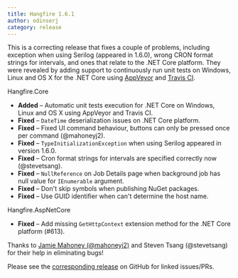 ```yaml
---
title: Hangfire 1.6.1
author: odinserj
category: release
---
```


This is a correcting release that fixes a couple of problems, including exception when using Serilog (appeared in 1.6.0), wrong CRON format strings for intervals, and ones that relate to the .NET Core platform. They were revealed by adding support to continuously run unit tests on Windows, Linux and OS X for the .NET Core using [AppVeyor](https://www.appveyor.com/) and [Travis CI](https://travis-ci.org/).

Hangfire.Core

* **Added** – Automatic unit tests execution for .NET Core on Windows, Linux and OS X using AppVeyor and Travis&nbsp;CI.
* **Fixed** – `DateTime` deserialization issues on .NET Core platform.
* **Fixed** – Fixed UI command behaviour, buttons can only be pressed once per command (@mahoneyj2).
* **Fixed** – `TypeInitializationException` when using Serilog appeared in version 1.6.0.
* **Fixed** – Cron format strings for intervals are specified correctly now (@stevetsang).
* **Fixed** – `NullReference` on Job Details page when background job has null value for `IEnumerable` argument.
* **Fixed** – Don't skip symbols when publishing NuGet packages.
* **Fixed** – Use GUID identifier when can't determine the host name.

Hangfire.AspNetCore

* **Fixed** – Add missing `GetHttpContext` extension method for the .NET Core platform (#613).

Thanks to [Jamie Mahoney (@mahoneyj2)](https://github.com/mahoneyj2) and Steven Tsang (@stevetsang) for their help in eliminating bugs!

Please see the [corresponding release](https://github.com/HangfireIO/Hangfire/releases/tag/v1.6.1) on GitHub for linked issues/PRs.